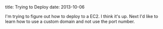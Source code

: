 title: Trying to Deploy
date: 2013-10-06

I'm trying to figure out how to deploy to a EC2. I think it's up. Next I'd like to learn how to use a custom domain and not use the port number.